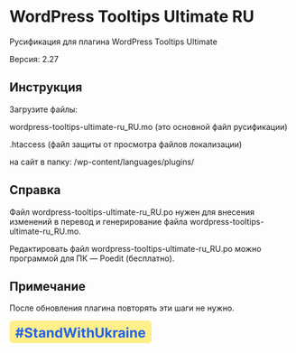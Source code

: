 # WordPress Tooltips Ultimate RU

Русификация для плагина WordPress Tooltips Ultimate

Версия: 2.27

## Инструкция

Загрузите файлы:

wordpress-tooltips-ultimate-ru_RU.mo (это основной файл русификации)

.htaccess (файл защиты от просмотра файлов локализации)

на сайт в папку: /wp-content/languages/plugins/

## Справка

Файл wordpress-tooltips-ultimate-ru_RU.po нужен для внесения изменений в перевод и генерирование файла wordpress-tooltips-ultimate-ru_RU.mo.

Редактировать файл wordpress-tooltips-ultimate-ru_RU.po можно программой для ПК — Poedit (бесплатно).

## Примечание
После обновления плагина повторять эти шаги не нужно.

[![Stand With Ukraine](https://raw.githubusercontent.com/vshymanskyy/StandWithUkraine/main/badges/StandWithUkraine.svg)](https://sitex.me/standwithukraine)
